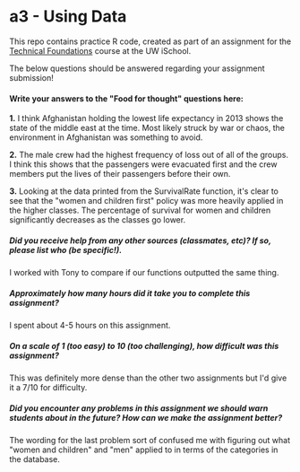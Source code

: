 # a3 - Using Data

This repo contains practice R code, created as part of an assignment for the [Technical Foundations](https://canvas.uw.edu/courses/1100121) course at the UW iSchool.

The below questions should be answered regarding your assignment submission!

#### Write your answers to the "Food for thought" questions here:
**1.** I think Afghanistan holding the lowest life expectancy in 2013 shows the state of the middle east at the time. Most likely struck by war or chaos, the environment in Afghanistan was something to avoid.  

**2.** The male crew had the highest frequency of loss out of all of the groups. I think this shows that the passengers were evacuated first and the crew members put the lives of their passengers before their own.

**3.** Looking at the data printed from the SurvivalRate function, it's clear to see that the "women and children first" policy was more heavily applied in the higher classes. The percentage of survival for women and children significantly decreases as the classes go lower.


##### Did you receive help from any other sources (classmates, etc)? If so, please list who (be specific!). #####
I worked with Tony to compare if our functions outputted the same thing.


##### Approximately how many hours did it take you to complete this assignment? #####
I spent about 4-5 hours on this assignment.


##### On a scale of 1 (too easy) to 10 (too challenging), how difficult was this assignment? #####
This was definitely more dense than the other two assignments but I'd give it a 7/10 for difficulty.


##### Did you encounter any problems in this assignment we should warn students about in the future? How can we make the assignment better? #####
The wording for the last problem sort of confused me with figuring out what "women and children" and "men" applied to in terms of the categories in the database.
